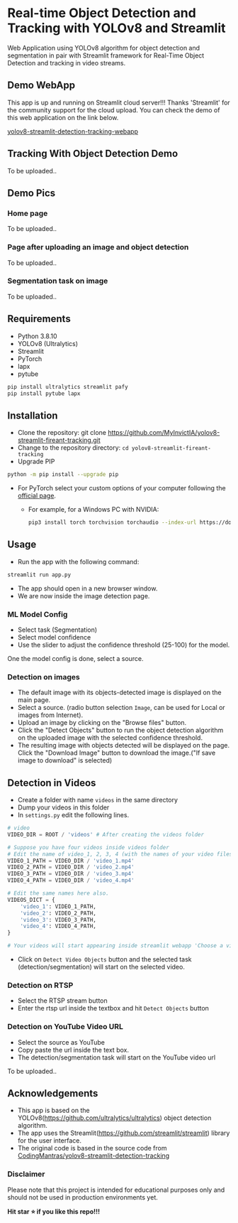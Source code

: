 # Real-time Object Detection and Tracking with YOLOv8 and Streamlit

Web Application using YOLOv8 algorithm for object detection and segmentation in pair with Streamlit framework for Real-Time Object Detection and tracking in video streams.

## Demo WebApp

This app is up and running on Streamlit cloud server!!! Thanks 'Streamlit' for the community support for the cloud upload. You can check the demo of this web application on the link below.

[yolov8-streamlit-detection-tracking-webapp]()

## Tracking With Object Detection Demo

To be uploaded..

## Demo Pics

### Home page

To be uploaded..

### Page after uploading an image and object detection

To be uploaded..

### Segmentation task on image

To be uploaded..

## Requirements

- Python 3.8.10
- YOLOv8 (Ultralytics)
- Streamlit
- PyTorch
- lapx
- pytube

```bash
pip install ultralytics streamlit pafy
pip install pytube lapx
```

## Installation

- Clone the repository: git clone <https://github.com/MyInvictIA/yolov8-streamlit-fireant-tracking.git>
- Change to the repository directory: `cd yolov8-streamlit-fireant-tracking`
- Upgrade PIP
```bash
python -m pip install --upgrade pip
```
- For PyTorch select your custom options of your computer following the [official page](https://pytorch.org/get-started/locally/).
  - For example, for a Windows PC with NVIDIA:

    ```bash
    pip3 install torch torchvision torchaudio --index-url https://download.pytorch.org/whl/cu118
    ```

## Usage

- Run the app with the following command:
```bash
streamlit run app.py
```
- The app should open in a new browser window.
- We are now inside the image detection page.

### ML Model Config

- Select task (Segmentation)
- Select model confidence
- Use the slider to adjust the confidence threshold (25-100) for the model.

One the model config is done, select a source.

### Detection on images

- The default image with its objects-detected image is displayed on the main page.
- Select a source. (radio button selection `Image`, can be used for Local or images from Internet).
- Upload an image by clicking on the "Browse files" button.
- Click the "Detect Objects" button to run the object detection algorithm on the uploaded image with the selected confidence threshold.
- The resulting image with objects detected will be displayed on the page. Click the "Download Image" button to download the image.("If save image to download" is selected)

## Detection in Videos

- Create a folder with name `videos` in the same directory
- Dump your videos in this folder
- In `settings.py` edit the following lines.

```python
# video
VIDEO_DIR = ROOT / 'videos' # After creating the videos folder

# Suppose you have four videos inside videos folder
# Edit the name of video_1, 2, 3, 4 (with the names of your video files) 
VIDEO_1_PATH = VIDEO_DIR / 'video_1.mp4' 
VIDEO_2_PATH = VIDEO_DIR / 'video_2.mp4'
VIDEO_3_PATH = VIDEO_DIR / 'video_3.mp4'
VIDEO_4_PATH = VIDEO_DIR / 'video_4.mp4'

# Edit the same names here also.
VIDEOS_DICT = {
    'video_1': VIDEO_1_PATH,
    'video_2': VIDEO_2_PATH,
    'video_3': VIDEO_3_PATH,
    'video_4': VIDEO_4_PATH,
}

# Your videos will start appearing inside streamlit webapp 'Choose a video'.
```

- Click on `Detect Video Objects` button and the selected task (detection/segmentation) will start on the selected video.

### Detection on RTSP

- Select the RTSP stream button
- Enter the rtsp url inside the textbox and hit `Detect Objects` button

### Detection on YouTube Video URL

- Select the source as YouTube
- Copy paste the url inside the text box.
- The detection/segmentation task will start on the YouTube video url

To be uploaded..

## Acknowledgements

- This app is based on the YOLOv8(<https://github.com/ultralytics/ultralytics>) object detection algorithm.
- The app uses the Streamlit(<https://github.com/streamlit/streamlit>) library for the user interface.
- The original code is based in the source code from [CodingMantras/yolov8-streamlit-detection-tracking](https://github.com/CodingMantras/yolov8-streamlit-detection-tracking)
### Disclaimer

Please note that this project is intended for educational purposes only and should not be used in production environments yet.

**Hit star ⭐ if you like this repo!!!**
